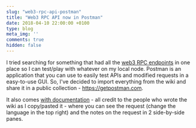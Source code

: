 ```yaml
---
slug: "web3-rpc-api-postman"
title: "Web3 RPC API now in Postman"
date: 2018-04-10 22:00:00 +0100
type: blog
meta_img: ''
comments: true
hidden: false
---
```


I tried searching for something that had all the [web3 RPC endpoints](https://github.com/ethereum/wiki/wiki/JSON-RPC#json-rpc-api) in one place so I can test/play with whatever on my local node. Postman is an application that you can use to easily test APIs and modified requests in a easy-to-use GUI. So, I've decided to import everything from the wiki and share it in a public collection - https://getpostman.com.

It also comes [with documentation](https://documenter.getpostman.com/view/4117254/ethereum-json-rpc/RVu7CT5J) - all credit to the people who wrote the wiki as I copy/pasted it - where you can see the request (change the language in the top right) and the notes on the request in 2 side-by-side panes.

<div class="postman-run-button"
data-postman-action="collection/import"
data-postman-var-1="b3dad9ed7bfce4d06f76"
data-postman-param="env%5BEthereum%20JSON-RPC%20Local%5D=W3sia2V5IjoiRU5WSVJPTk1FTlQiLCJ2YWx1ZSI6ImxvY2FsaG9zdDo4NTQ1LyIsImRlc2NyaXB0aW9uIjoiIiwidHlwZSI6InRleHQiLCJlbmFibGVkIjp0cnVlfV0="></div>
<script type="text/javascript">
  (function (p,o,s,t,m,a,n) {
    !p[s] && (p[s] = function () { (p[t] || (p[t] = [])).push(arguments); });
    !o.getElementById(s+t) && o.getElementsByTagName("head")[0].appendChild((
      (n = o.createElement("script")),
      (n.id = s+t), (n.async = 1), (n.src = m), n
    ));
  }(window, document, "_pm", "PostmanRunObject", "https://run.pstmn.io/button.js"));
</script>